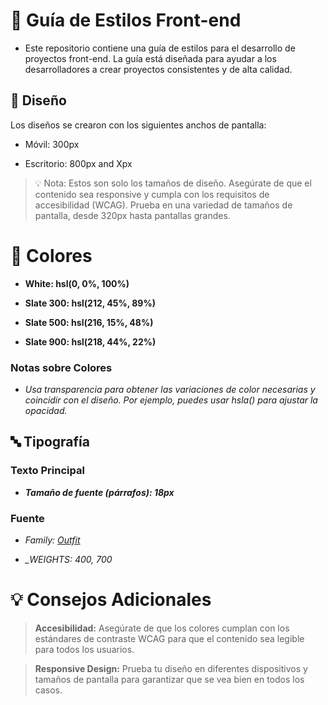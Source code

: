 # 🎨 Guía de Estilos Front-end

- Este repositorio contiene una guía de estilos para el desarrollo de proyectos front-end. La guía está diseñada para ayudar a los desarrolladores a crear proyectos consistentes y de alta calidad.

## 📏 Diseño

Los diseños se crearon con los siguientes anchos de pantalla:

- Móvil: 300px

- Escritorio: 800px and Xpx

> 💡 Nota: Estos son solo los tamaños de diseño. Asegúrate de que el contenido sea responsive y cumpla con los requisitos de accesibilidad (WCAG). Prueba en una variedad de tamaños de pantalla, desde 320px hasta pantallas grandes.

# 🎨 Colores

- **White: hsl(0, 0%, 100%)**

- **Slate 300: hsl(212, 45%, 89%)**
- **Slate 500: hsl(216, 15%, 48%)**
- **Slate 900: hsl(218, 44%, 22%)**

### Notas sobre Colores

- _Usa transparencia para obtener las variaciones de color necesarias y coincidir con el diseño. Por ejemplo, puedes usar hsla() para ajustar la opacidad._

## 🔤 Tipografía

### Texto Principal

- **_Tamaño de fuente (párrafos): 18px_**

### Fuente

- _Family: [Outfit](https://fonts.google.com/specimen/Outfit)_

- _\_WEIGHTS: 400, 700_

# 💡 Consejos Adicionales

> **Accesibilidad:** Asegúrate de que los colores cumplan con los estándares de contraste WCAG para que el contenido sea legible para todos los usuarios.

> **Responsive Design:** Prueba tu diseño en diferentes dispositivos y tamaños de pantalla para garantizar que se vea bien en todos los casos.
